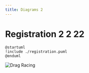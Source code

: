 ```yaml
---
title: Diagrams 2
---
```


# Registration 2 2 22

```plantuml
@startuml
!include ./registration.puml
@enduml
```

![Drag Racing](Dragster.jpg)

